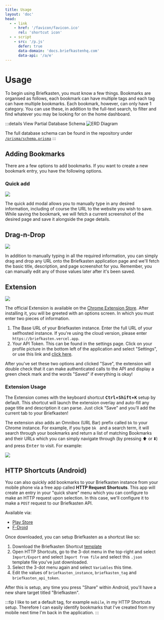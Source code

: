 ```yaml
---
title: Usage
layout: 'doc'
head:
  - - link
    - href: '/favicon/favicon.ico'
      rel: 'shortcut icon'
  - - script
    - src: '/p.js'
      defer: true
      data-domain: 'docs.briefkastenhq.com'
      data-api: '/a/e'
---
```


# Usage

To begin using Briefkasten, you must know a few things. Bookmarks are organised as follows, each bookmark can have multiple tags and each tag can have multiple bookmarks. Each bookmark, however, can only have 1 category. You can use these, in addition to the full-text search, to filter and find whatever you may be looking for on the home dashboard.

:::details View Partial Database Schema
![ERD Diagram](/screenshots/erd1.png)

The full database schema can be found in the repository under [`/prisma/schema.prisma`](https://github.com/ndom91/briefkasten/blob/main/prisma/schema.prisma)
:::

## Adding Bookmarks

There are a few options to add bookmarks. If you want to create a new bookmark entry, you have the following options.

### Quick add

![](/screenshots/quick-add1.png)

The quick add modal allows you to manually type in any desired information, including of course the URL to the website you wish to save. While saving the bookmark, we will fetch a current screenshot of the desired page and save it alongside the page details.

## Drag-n-Drop

![](/screenshots/dragndrop1.png)

In addition to manually typing in all the required information, you can simply drag and drop any URL onto the Briefkasten application page and we'll fetch the basic title, description, and page screenshot for you. Remember, you can manually edit any of those values later after it's been saved.

## Extension

![](/screenshots/extension1.png)

The official Extension is available on the [Chrome Extension Store](https://chrome.google.com/webstore/detail/briefkasten-bookmarks/aighkhofochfjejmhjfkgjfpkpgmjlnd). After installing it, you will be greeted with an options screen. In which you must enter two pieces of information.

1. The Base URL of your Briefkasten instance. Enter the full URL of your selfhosted instance. If you're using the cloud version, please enter `https://briefkasten.vercel.app`.
2. Your API Token. This can be found in the settings page. Click on your profile picture in the bottom left of the application and select "Settings", or use this link and [click here](https://briefkasten.vercel.app/settings).

After you've set these two options and clicked "Save", the extension will double check that it can make authenticated calls to the API and display a green check mark and the words "Saved" if everything is okay!

### Extension Usage

The Extension comes with the keyboard shortcut **<kbd>Ctrl</kbd>+<kbd>Shift</kbd>+<kbd>K</kbd>** setup by default. This shortcut will launch the extension overlay and auto-fill any page title and description it can parse. Just click "Save" and you'll add the current tab to your Briefkasten!

The extension also adds an Omnibox (URL Bar) prefix called `bk` to your Chrome instance. For example, if you type `bk ` and a search term, it will search through your bookmarks and return a list of matching Bookmarks and their URLs which you can simply navigate through (by pressing :arrow_up: or :arrow_down:) and press <kbd>Enter</kbd> to visit. For example:

![](/screenshots/extension2.png)

## HTTP Shortcuts (Android)

You can also quickly add bookmarks to your Briefkasten instance from your mobile phone via a free app called **HTTP Request Shortcuts**. This app will create an entry in your "quick share" menu which you can configure to make an HTTP request upon selection. In this case, we'll configure it to make a `POST` request to our Briefkasten API.

Available via:

- [Play Store](https://play.google.com/store/apps/details?id=ch.rmy.android.http_shortcuts&hl=en_US&gl=US)
- [F-Droid](https://f-droid.org/en/packages/ch.rmy.android.http_shortcuts/)

Once downloaded, you can setup Briefkasten as a shortcut like so:

1. Download the Briefkasten Shortcut [template](https://github.com/ndom91/briefkasten/blob/main/public/briefkasten_shortcut.json)
2. Open HTTP Shortcuts, go to the 3-dot menu in the top-right and select `Import/Export` and select `Import from file` and select this `.json` template file you've just downloaded.
3. Select the 3-dot menu again and select `Variables` this time.
4. Edit the values of `briefkasten_instance`, `briefkasten_tag` and `briefkasten_api_token`.

After this is setup, any time you press "Share" within Android, you'll have a new share target titled "Briefkasten".

:::tip
I like to set a default tag, for example `mobile`, in my HTTP Shortcuts setup. Therefore I can easily identify bookmarks that I've created from my mobile next time I'm back in the application.
:::
